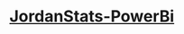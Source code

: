 # [JordanStats-PowerBi](https://app.powerbi.com/groups/me/reports/422855bb-e159-4331-95b7-36a5305a757a/f69b673d3e464a250676?experience=power-bi)
